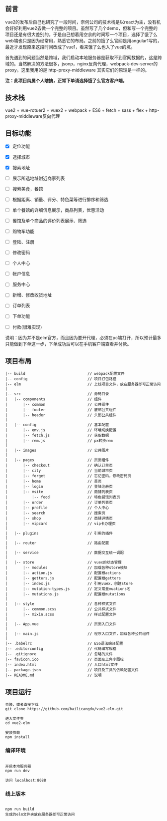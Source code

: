 ## 前言

vue2的发布后自己也研究了一段时间，奈何公司的技术栈是以react为主，没有机会好好利用vue2去做一个完整的项目。虽然写了几个demo，但和写一个完整的项目还是有很大差别的。于是自己想着用空余的时间写一个项目，选择了饿了么web端也只是因为经常用，熟悉它的布局。之前的饿了么官网是用angular1写的，最近才发现原来这段时间改成了vue1，看来饿了么也入了vue的坑。


首先遇到的问题当然是跨域，我们启动本地服务器是获取不到官网数据的，这是跨域的。当然解决的方法很多，jsonp，nginx反向代理，webpack-dev-server的proxy。这里我用的是 http-proxy-middleware 其实它们的原理是一样的。


__注：此项目纯属个人瞎搞，正常下单请选择饿了么官方客户端。__


## 技术栈
vue2 + vue-rotuer2 + vuex2 + webpack + ES6 + fetch + sass + flex + http-proxy-middleware反向代理 

## 目标功能
- [x] 定位功能
- [x] 选择城市
- [x] 搜索地址
- [ ] 展示所选地址附近商家列表
- [ ] 搜索美食，餐馆
- [ ] 根据距离、销量、评分、特色菜等进行排序和筛选
- [ ] 单个餐馆的详细信息展示，商品列表，优惠活动
- [ ] 餐馆及单个商品的评价列表展示、筛选
- [ ] 购物车功能
- [ ] 登陆、注册
- [ ] 修改密码
- [ ] 个人中心
- [ ] 帐户信息
- [ ] 服务中心
- [ ] 新增、修改收货地址
- [ ] 订单列表
- [ ] 下单功能
- [ ] 付款(很难实现)


说明：因为并不是elm官方，而且因为要开代理，必须在pc端打开，所以预计最多只能做到下单这一步，下单成功后可以在手机客户端查看并付款。

## 项目布局
```
|-- build                            // webpack配置文件
|-- config                           // 项目打包路径
|-- elm                           	 // 上线项目文件，放在服务器即可正常访问
|
|-- src                              // 源码目录
|   |-- components                   // 组件
|       |-- common                   // 公共组件
|       |-- footer                   // 底部公共组件
|       |-- header                 	 // 头部公共组件
|
|   |-- config                       // 基本配置
|       |-- env.js                   // 环境切换配置
|       |-- fetch.js                 // 获取数据
|       |-- rem.js                   // px转换rem
|
|   |-- images                       // 公共图片
|
|   |-- pages                        // 页面组件
|       |-- checkout                 // 确认订单页
|       |-- city                     // 当前城市页
|       |-- forget                   // 忘记密码，修改密码页
|       |-- home                     // 首页
|       |-- login                    // 登陆注册页
|       |-- msite                    // 商铺列表页
|           |-- food                 // 特色餐馆列表页
|       |-- order                    // 订单列表页
|       |-- profile                  // 个人中心
|       |-- search                   // 搜索页
|       |-- shop                     // 商铺详情页
|       |-- vipcard                  // vip卡办理页
|
|   |-- plugins                      // 引用的插件
|
|   |-- router                       // 路由配置
|
|   |-- service                      // 数据交互统一调配
|
|   |-- store                        // vuex的状态管理
|       |-- modules                  // 加载各种store模块
|       |-- action.js                // 配置根actions
|       |-- getters.js               // 配置根getters
|       |-- index.js                 // 引用vuex，创建store
|       |-- mutation-types.js        // 定义常量muations名
|       |-- mutations.js             // 配置根mutations
|
|   |-- style                        // 各种样式文件
|       |-- common.scss              // 公共样式文件
|       |-- mixin.scss               // 样式配置文件
|
|   |-- App.vue                      // 页面入口文件
|
|   |-- main.js                      // 程序入口文件，加载各种公共组件
|
|-- .babelrc                         // ES6语法编译配置
|-- .editorconfig                    // 代码编写规格
|-- .gitignore                       // 忽略的文件
|-- favicon.ico                      // 页面左上角小图标
|-- index.html                       // 入口html文件
|-- package.json                     // 项目及工具的依赖配置文件
|-- README.md                        // 说明
```



## 项目运行
```
克隆，或者直接下载
git clone https://github.com/bailicangdu/vue2-elm.git  

进入文件夹
cd vue2-elm

安装依赖
npm install
```

### 编译环境
```

开启本地服务器
npm run dev

访问 localhost:8088
```


### 线上版本
```

npm run build
生成的elm文件夹放在服务器即可正常访问
```


